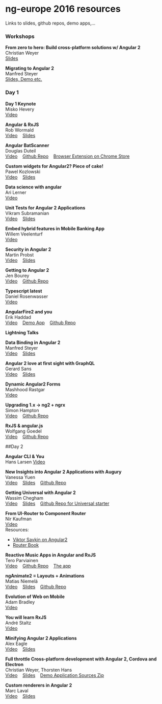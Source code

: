 ng-europe 2016 resources
========================
Links to slides, github repos, demo apps,...

### Workshops

**From zero to hero: Build cross-platform solutions w/ Angular 2**  
Christian Weyer  
[Slides](https://speakerdeck.com/christianweyer/from-zero-to-hero-build-cross-platform-solutions-with-angular-2)

**Migrating to Angular 2**  
Manfred Steyer    
[Slides, Demo etc.](https://www.softwarearchitekt.at/post/2016/10/25/slides-and-samples-from-my-angularjs-1-x-to-angular-2-migration-workshop-at-ngeurope-2016-in-paris.aspx)


### Day 1 

**Day 1 Keynote**   
Misko Hevery  
[Video](https://www.youtube.com/watch?v=wpxnU62mNJ4)

**Angular & RxJS**  
Rob Wormald  
[Video](https://www.youtube.com/watch?v=WWR9nxVx1ec) &nbsp;&nbsp; 
[Slides](https://docs.google.com/presentation/d/1Q4raWgWEkhJsPNWD9O_67kIc3PtkwebppqRFhFPKQVE/edit?usp=sharing)  &nbsp;&nbsp; 

**Angular BatScanner**  
Douglas Duteil  
[Video](https://www.youtube.com/watch?v=2DHpmyFWULQ) &nbsp;&nbsp; 
[Github Repo](https://github.com/douglasduteil/angular-batscanner) &nbsp;&nbsp; 
[Browser Extension on Chrome Store](https://chrome.google.com/webstore/detail/angular-batscanner/gcngciildkejiapchdgpcniflijoiadf)

**Custom widgets for Angular2? Piece of cake!**  
Pawel Kozlowski  
[Video](https://www.youtube.com/watch?v=l8OHU-TEG7g) &nbsp;&nbsp; 
[Slides](https://pkozlowski-opensource.github.io/ng-europe-2016)

**Data science with angular**  
Ari Lerner  
[Video](https://www.youtube.com/watch?v=ZVEp9K_cynU)

**Unit Tests for Angular 2 Applications**  
Vikram Subramanian  
[Video](https://www.youtube.com/watch?v=dVtDnvTLaIo) &nbsp;&nbsp; 
[Slides](https://t.co/VrzZ284zoM)

**Embed hybrid features in Mobile Banking App**  
Willem Veelenturf  
[Video](https://www.youtube.com/watch?v=kmNRgOLZhXQ)

**Security in Angular 2**  
Martin Probst  
[Video](https://www.youtube.com/watch?v=WN-XczmI-LY) &nbsp;&nbsp; 
[Slides](http://g.co/ng/security-ng-europe16)

**Getting to Angular 2**  
Jen Bourey  
[Video](https://www.youtube.com/watch?v=2b-tEis9k4M)  &nbsp;&nbsp; 
[Github Repo](https://github.com/bourey/ngupgrade-example)

**Typescript latest**  
Daniel Rosenwasser  
[Video](https://www.youtube.com/watch?v=o8YI2hvassE) &nbsp;&nbsp; 

**AngularFire2 and you**  
Erik Haddad  
[Video](https://www.youtube.com/watch?v=uLzMOaFt6vc) &nbsp;&nbsp; 
[Demo App](https://quando.social/) &nbsp;&nbsp; 
[Github Repo](https://github.com/erikhaddad/angular2-quando)

	

**Lightning Talks**

**Data Binding in Angular 2**  
Manfred Steyer  
[Video](https://www.youtube.com/watch?v=JyHIUMgN_Ew) &nbsp;&nbsp; 
[Slides](https://speakerdeck.com/manfredsteyer/databinding-in-angular-2)

**Angular 2 love at first sight with GraphQL**  
Gerard Sans  
[Video](https://www.youtube.com/watch?v=8lBepXJWfb0) &nbsp;&nbsp; 
[Slides](http://slides.com/gerardsans/ngeurope-ng2-loves-graphql#/)
	
**Dynamic Angular2 Forms**  
Mashhood Rastgar  
[Video](https://www.youtube.com/watch?v=hf1plxcF0sk)

**Upgrading 1.x -> ng2 + ngrx**  
Simon Hampton  
[Video](https://www.youtube.com/watch?v=_HiLfC-3g60) &nbsp;&nbsp; 
[Github Repo](https://github.com/simonh1000/af-ng2-ngrx)

**RxJS & angular.js**  
Wolfgang Goedel  
[Video](https://www.youtube.com/watch?v=n9us_5FmEIo) &nbsp;&nbsp; 
[Github Repo](https://github.com/wolfgangGoedel/observe-on-scope)


##Day 2

**Angular CLI & You**  
Hans Larsen
[Video](https://www.youtube.com/watch?v=LN2xvQqAo-g)

**New Insights into Angular 2 Applications with Augury**  
Vanessa Yuen  
[Video](https://www.youtube.com/watch?v=YaDFDGS3EFM) &nbsp;&nbsp; 
[Slides](http://slides.com/vanessayuenn/augury-ngeurope#/) &nbsp;&nbsp; 
[Github Repo](https://github.com/rangle/augury)

**Getting Universal with Angular 2**  
Wassim Chegham  
[Video](https://www.youtube.com/watch?v=faWCLmYsFQ8) &nbsp;&nbsp;
[Slides](https://slides.com/wassimchegham/angular2-universal) &nbsp;&nbsp;
[Github Repo for Universal starter](https://github.com/angular/universal-starter)

**From UI-Router to Component Router**  
Nir Kaufman  
[Video](https://www.youtube.com/watch?v=vQFImWHxCDM)  
Resources:
- [Viktor Savkin on Angular2](https://vsavkin.com/)
- [Router Book](https://leanpub.com/router)

**Reactive Music Apps in Angular and RxJS**  
Tero Parviainen  
[Video](https://www.youtube.com/watch?v=-fPyfSAEZgk)  &nbsp;&nbsp;
[Github Repo](https://github.com/teropa/in-c) &nbsp;&nbsp; 
[The app](https://teropa.info/in-c/)

**ngAnimate2 = Layouts + Animations**  
Matias Niemelä  
[Video](https://www.youtube.com/watch?v=NGNE7LMd9VY) &nbsp;&nbsp;
[Slides](http://yom.nu/ng2eu-2016) &nbsp;&nbsp; 
[Github Repo](http://github.com/matsko/ng2eu-2016-code)

**Evolution of Web on Mobile**  
Adam Bradley  
[Video](https://www.youtube.com/watch?v=7rzjmsUBmFQ)

**You will learn RxJS**  
André Staltz  
[Video](https://www.youtube.com/watch?v=uQ1zhJHclvs)

**Minifying Angular 2 Applications**  
Alex Eagle  
[Video](https://www.youtube.com/watch?v=Ml7qHlk80kc)  &nbsp;&nbsp;
[Slides](https://t.co/bMrJ7omGM6)

**Full throttle Cross-platform development with Angular 2, Cordova and Electron**  
Christian Weyer, Thorsten Hans  
[Video](https://www.youtube.com/watch?v=TqFnVdPFVU0)  &nbsp;&nbsp; 
[Slides](https://speakerdeck.com/christianweyer/full-throttle-cross-platform-development-with-angular-2-cordova-and-electron) &nbsp;&nbsp;
[Demo Application Sources Zip](http://bit.ly/hacks-ngeurope2016)

**Custom renderers in Angular 2**  
Marc Laval  
[Video](https://www.youtube.com/watch?v=iE-wYf4AaiM)  &nbsp;&nbsp;
[Slides](https://t.co/43uvtdLLk1)  


